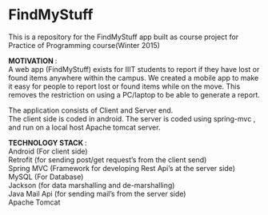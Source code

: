 # FindMyStuff
This is a repository for the FindMyStuff app built as course project for Practice of Programming course(Winter 2015)

<b>MOTIVATION </b>: 
<br/>
A web app (FindMyStuff) exists for IIIT students to report if they have lost or found items anywhere within the campus. We  created a mobile  app to make it easy for people to report lost or found  items while on the move. This removes the restriction on using a PC/laptop to be able to generate a report.

The application consists of Client and Server end.<br/>
  The client side is coded in android.
  The server is coded using spring-mvc , and run on a local host Apache tomcat server.
  
<b>TECHNOLOGY STACK </b>: <br/>
  Android (For client side) <br/>
  Retrofit (for sending post/get request’s from the client send) <br/>
  Spring MVC (Framework for developing Rest Api’s at the server side) <br/>
  MySQL (For Database) <br/>
  Jackson (for data marshalling and de-marshalling)<br/>
  Java Mail Api (for sending mail’s from the server side)<br/>
  Apache Tomcat <br/>
